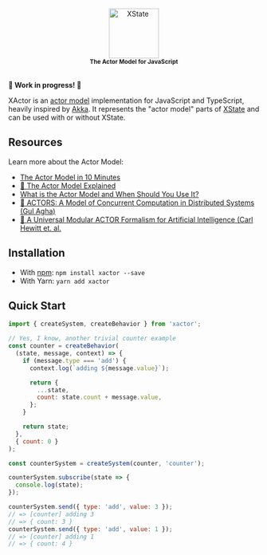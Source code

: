 <p align="center">
  <br />
  <img src="https://s3.amazonaws.com/media-p.slid.es/uploads/174419/images/7647776/xactor-logo.svg" alt="XState" width="100"/>
  <br />
    <sub><strong>The Actor Model for JavaScript</strong></sub>
  <br />
  <br />
</p>

**🚧 Work in progress! 🚧**

XActor is an [actor model](https://en.wikipedia.org/wiki/Actor_model) implementation for JavaScript and TypeScript, heavily inspired by [Akka](https://akka.io/). It represents the "actor model" parts of [XState](https://github.com/davidkpiano/xstate) and can be used with or without XState.

## Resources

Learn more about the Actor Model:

- [The Actor Model in 10 Minutes](https://www.brianstorti.com/the-actor-model/)
- [🎥 The Actor Model Explained](https://www.youtube.com/watch?v=ELwEdb_pD0k)
- [What is the Actor Model and When Should You Use It?](https://mattferderer.com/what-is-the-actor-model-and-when-should-you-use-it)
- [📄 ACTORS: A Model of Concurrent Computation in Distributed Systems (Gul Agha)](https://dspace.mit.edu/handle/1721.1/6952)
- [📄 A Universal Modular ACTOR Formalism for Artificial Intelligence (Carl Hewitt et. al.](https://www.semanticscholar.org/paper/A-Universal-Modular-ACTOR-Formalism-for-Artificial-Hewitt-Bishop/acb2f7040e21cbe456030c8535bc3f2aafe83b02)


## Installation

- With [npm](https://www.npmjs.com/package/xactor): `npm install xactor --save`
- With Yarn: `yarn add xactor`

## Quick Start

```js
import { createSystem, createBehavior } from 'xactor';

// Yes, I know, another trivial counter example
const counter = createBehavior(
  (state, message, context) => {
    if (message.type === 'add') {
      context.log(`adding ${message.value}`);

      return {
        ...state,
        count: state.count + message.value,
      };
    }

    return state;
  },
  { count: 0 }
);

const counterSystem = createSystem(counter, 'counter');

counterSystem.subscribe(state => {
  console.log(state);
});

counterSystem.send({ type: 'add', value: 3 });
// => [counter] adding 3
// => { count: 3 }
counterSystem.send({ type: 'add', value: 1 });
// => [counter] adding 1
// => { count: 4 }
```

